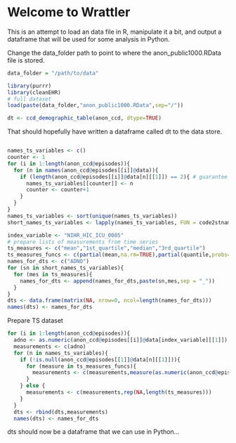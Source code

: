 # Welcome to Wrattler
This is an attempt to load an data file in R, manipulate it a bit, and output a dataframe that will be used
for some analysis in Python.

Change the data_folder path to point to where the anon_public1000.RData file is stored.

```r
data_folder = "/path/to/data"

library(purrr)
library(cleanEHR)
# full dataset
load(paste(data_folder,"anon_public1000.RData",sep="/"))

dt <- ccd_demographic_table(anon_ccd, dtype=TRUE)

```

That should hopefully have written a dataframe called dt to the data store.

```r

names_ts_variables <- c()
counter <- 1
for (i in 1:length(anon_ccd@episodes)){
  for (n in names(anon_ccd@episodes[[i]]@data)){
    if (length(anon_ccd@episodes[[i]]@data[n][[1]]) == 2){ # guarantee time series
      names_ts_variables[[counter]] <- n
      counter <- counter+1
    }
  }
}
names_ts_variables <- sort(unique(names_ts_variables))
short_names_ts_variables <- lapply(names_ts_variables, FUN = code2stname)

```

```r
index_variable <- "NIHR_HIC_ICU_0005"
# prepare lists of measurements from time series
ts_measures <- c("mean","1st_quartile","median","3rd_quartile")
ts_measures_funcs <- c(partial(mean,na.rm=TRUE),partial(quantile,probs=c(0.25),na.rm=TRUE),partial(quantile,probs=c(0.5),na.rm=TRUE),partial(quantile,probs=c(0.75),na.rm=TRUE))
names_for_dts <- c("ADNO")
for (sn in short_names_ts_variables){
  for (mes in ts_measures){
    names_for_dts <- append(names_for_dts,paste(sn,mes,sep = "_"))
  }
}
dts <- data.frame(matrix(NA, nrow=0, ncol=length(names_for_dts)))
names(dts) <- names_for_dts

```

Prepare TS dataset

```r
for (i in 1:length(anon_ccd@episodes)){
  adno <- as.numeric(anon_ccd@episodes[[i]]@data[index_variable][[1]])
  measurements <- c(adno)
  for (n in names_ts_variables){
    if (!is.null(anon_ccd@episodes[[1]]@data[n][[1]])){
      for (measure in ts_measures_funcs){
        measurements <- c(measurements,measure(as.numeric(anon_ccd@episodes[[i]]@data[n][[1]]["item2d"][[1]]))[[1]])
      }
    } else {
      measurements <- c(measurements,rep(NA,length(ts_measures)))
    }
  }
  dts <- rbind(dts,measurements)
  names(dts) <- names_for_dts
```

dts should now be a dataframe that we can use in Python...